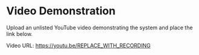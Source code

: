 # Video Demonstration

Upload an unlisted YouTube video demonstrating the system and place the link below.

Video URL: https://youtu.be/REPLACE_WITH_RECORDING

